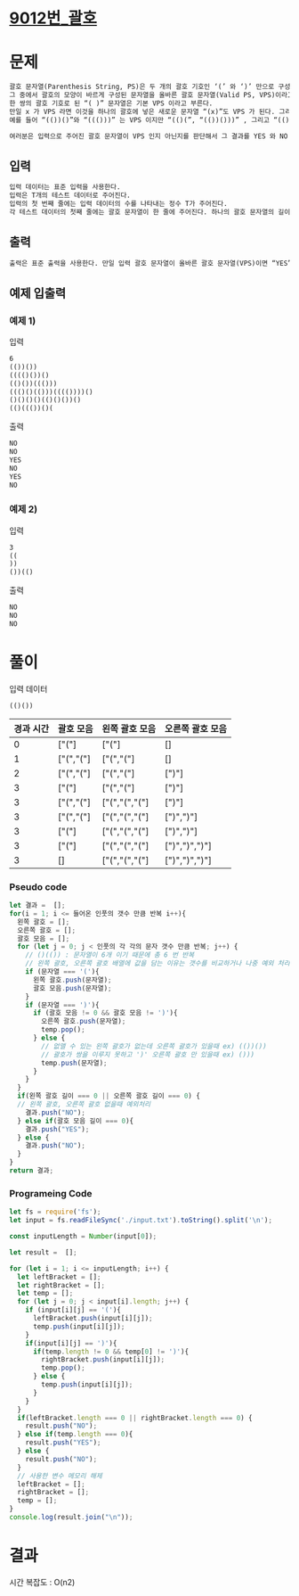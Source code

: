 # [9012번_괄호](https://www.acmicpc.net/problem/9012)

# 문제
```markdown
괄호 문자열(Parenthesis String, PS)은 두 개의 괄호 기호인 ‘(’ 와 ‘)’ 만으로 구성되어 있는 문자열이다.
그 중에서 괄호의 모양이 바르게 구성된 문자열을 올바른 괄호 문자열(Valid PS, VPS)이라고 부른다.
한 쌍의 괄호 기호로 된 “( )” 문자열은 기본 VPS 이라고 부른다.
만일 x 가 VPS 라면 이것을 하나의 괄호에 넣은 새로운 문자열 “(x)”도 VPS 가 된다. 그리고 두 VPS x 와 y를 접합(concatenation)시킨 새로운 문자열 xy도 VPS 가 된다.
예를 들어 “(())()”와 “((()))” 는 VPS 이지만 “(()(”, “(())()))” , 그리고 “(()” 는 모두 VPS 가 아닌 문자열이다. 

여러분은 입력으로 주어진 괄호 문자열이 VPS 인지 아닌지를 판단해서 그 결과를 YES 와 NO 로 나타내어야 한다. 
```

## 입력
```markdown
입력 데이터는 표준 입력을 사용한다.
입력은 T개의 테스트 데이터로 주어진다.
입력의 첫 번째 줄에는 입력 데이터의 수를 나타내는 정수 T가 주어진다.
각 테스트 데이터의 첫째 줄에는 괄호 문자열이 한 줄에 주어진다. 하나의 괄호 문자열의 길이는 2 이상 50 이하이다. 
```

## 출력
```markdown
출력은 표준 출력을 사용한다. 만일 입력 괄호 문자열이 올바른 괄호 문자열(VPS)이면 “YES”, 아니면 “NO”를 한 줄에 하나씩 차례대로 출력해야 한다. 
```

## 예제 입출력
### 예제 1)
입력
```markdown
6
(())())
(((()())()
(()())((()))
((()()(()))(((())))()
()()()()(()()())()
(()((())()(
```

출력
```markdown
NO
NO
YES
NO
YES
NO
```

### 예제 2)
입력
```markdown
3
((
))
())(()
```

출력
```markdown
NO
NO
NO
```

# 풀이

입력 데이터
```
(()())
```

|경과 시간|괄호 모음|왼쪽 괄호 모음|오른쪽 괄호 모음|
|--|---------|----|--------|
|0 | ["("] | ["("] | [] | 
|1 | ["(","("] | ["(","("] | [] | 
|2 | ["(","("] | ["(","("] | [")"] | 
|3 | ["("] | ["(","("] | [")"] | 
|3 | ["(","("] | ["(","(","("] | [")"] | 
|3 | ["(","("] | ["(","(","("] | [")",")"] | 
|3 | ["("] | ["(","(","("] | [")",")"] | 
|3 | ["("] | ["(","(","("] | [")",")",")"] | 
|3 | [] | ["(","(","("] | [")",")",")"] | 

### Pseudo code
```js
let 결과 =  [];
for(i = 1; i <= 들어온 인풋의 갯수 만큼 반복 i++){
  왼쪽 괄호 = [];
  오른쪽 괄호 = [];
  괄호 모음 = [];
  for (let j = 0; j < 인풋의 각 각의 문자 갯수 만큼 반복; j++) {
    // ()(()) : 문자열이 6개 이기 때문에 총 6 번 반복
    // 왼쪽 괄호, 오른쪽 괄호 배열에 값을 담는 이유는 갯수를 비교하거나 나중 예외 처리를 위함.
    if (문자열 === '('){
      왼쪽 괄호.push(문자열);
      괄호 모음.push(문자열);
    }
    if (문자열 === ')'){
      if (괄호 모음 != 0 && 괄호 모음 != ')'){
        오른쪽 괄호.push(문자열);
        temp.pop();
      } else {
        // 없앨 수 있는 왼쪽 괄호가 없는데 오른쪽 괄호가 있을때 ex) (())())
        // 괄호가 쌍을 이루지 못하고 ')' 오른쪽 괄호 만 있을때 ex) ()))
        temp.push(문자열);
      }
    }
  }
  if(왼쪽 괄호 길이 === 0 || 오른쪽 괄호 길이 === 0) {
  // 왼쪽 괄호, 오른쪽 괄호 없을때 예외처리
    결과.push("NO");
  } else if(괄호 모음 길이 === 0){
    결과.push("YES");
  } else {
    결과.push("NO");
  }
}
return 결과;
```

### Programeing Code
```js
let fs = require('fs');
let input = fs.readFileSync('./input.txt').toString().split('\n');

const inputLength = Number(input[0]);

let result =  [];

for (let i = 1; i <= inputLength; i++) {
  let leftBracket = [];
  let rightBracket = [];
  let temp = [];
  for (let j = 0; j < input[i].length; j++) {
    if (input[i][j] == '('){
      leftBracket.push(input[i][j]);
      temp.push(input[i][j]);
    }
    if(input[i][j] == ')'){
      if(temp.length != 0 && temp[0] != ')'){
        rightBracket.push(input[i][j]);
        temp.pop();
      } else {
        temp.push(input[i][j]);
      }
    }
  }
  if(leftBracket.length === 0 || rightBracket.length === 0) {
    result.push("NO");
  } else if(temp.length === 0){
    result.push("YES");
  } else {
    result.push("NO");
  }
  // 사용한 변수 메모리 해제
  leftBracket = [];
  rightBracket = [];
  temp = [];
}
console.log(result.join("\n"));
```

# 결과
시간 복잡도 : O(n2)